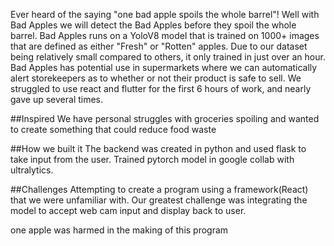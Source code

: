Ever heard of the saying "one bad apple spoils the whole barrel"! Well with Bad Apples we will detect the Bad Apples before they spoil the whole barrel. Bad Apples runs on a YoloV8 model that is trained on 1000+ images that are defined as either "Fresh" or "Rotten" apples. Due to our dataset being relatively small compared to others, it only trained in just over an hour. Bad Apples has potential use in supermarkets where we can automatically alert storekeepers as to whether or not their product is safe to sell. We struggled to use react and flutter for the first 6 hours of work, and nearly gave up several times.

##Inspired
We have personal struggles with groceries spoiling and wanted to create something that could reduce food waste

##How we built it
The backend was created in python and used flask to take input from the user. Trained pytorch model in google collab with ultralytics.

##Challenges
Attempting to create a program using a framework(React) that we were unfamiliar with. Our greatest challenge was integrating the model to accept web cam input and display back to user.

one apple was harmed in the making of this program
